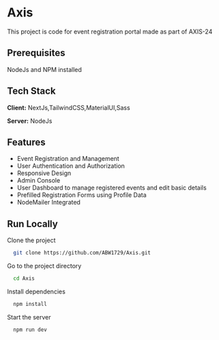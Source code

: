 
# Axis
This project is code for event registration portal made as part of AXIS-24

##  Prerequisites
 NodeJs and NPM installed

 




## Tech Stack

**Client:** NextJs,TailwindCSS,MaterialUI,Sass

**Server:** NodeJs


## Features

- Event Registration and Management
- User Authentication and          Authorization 
- Responsive Design
- Admin Console
- User Dashboard to manage registered events and edit basic details
- Prefilled Registration Forms using Profile Data
- NodeMailer Integrated


## Run Locally

Clone the project

```bash
  git clone https://github.com/ABW1729/Axis.git
```

Go to the project directory

```bash
  cd Axis
```

Install dependencies

```bash
  npm install
```

Start the server

```bash
  npm run dev
```

